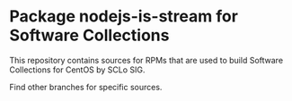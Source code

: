 # Package nodejs-is-stream for Software Collections

This repository contains sources for RPMs that are used
to build Software Collections for CentOS by SCLo SIG.

Find other branches for specific sources.
